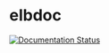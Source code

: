 # elbdoc

[![Documentation
Status](https://readthedocs.org/projects/user-scripts-demo/badge/?version=latest)](https://user-scripts-demo.readthedocs.io/en/latest/?badge=latest)

